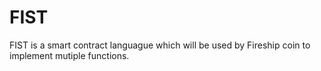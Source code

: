 # FIST
FIST is a smart contract languague which will be used by Fireship coin to implement mutiple functions.
